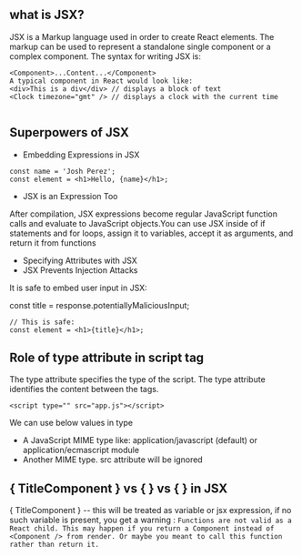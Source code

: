 ## what is JSX?

 JSX is a Markup language used in order to create React elements. 
 The markup can be used to represent a standalone single component or a complex component.
 The syntax for writing JSX is:
    
  ``` 
<Component>...Content...</Component>
A typical component in React would look like:
<div>This is a div</div> // displays a block of text
<Clock timezone="gmt" /> // displays a clock with the current time
        
 ```

##  Superpowers of JSX
    
* Embedding Expressions in JSX
```
const name = 'Josh Perez';
const element = <h1>Hello, {name}</h1>;
```
        
* JSX is an Expression Too
      
After compilation, JSX expressions become regular JavaScript function calls and evaluate to   JavaScript objects.You can use JSX inside of if statements and for loops, assign it to variables, accept it as arguments, and return it from functions

* Specifying Attributes with JSX
* JSX Prevents Injection Attacks

It is safe to embed user input in JSX:

const title = response.potentiallyMaliciousInput;
```
// This is safe:
const element = <h1>{title}</h1>;
```


      
 ##  Role of type  attribute in script tag
 
 The type attribute specifies the type of the script.
 The type attribute identifies the content between the <script> and </script> tags.
 ```
 <script type="" src="app.js"></script>
 ```     
 We can use below values in type
 + A JavaScript MIME type like: application/javascript (default) or application/ecmascript
  module
 + Another MIME type. src attribute will be ignored


 ##  { TitleComponent } vs { <TitleComponent /> } vs { <TitleComponent> </TitleComponent> } in JSX

  { TitleComponent } -- this will be treated as variable or jsx expression, if no such variable is present,  you get a warning : 
  ```Functions are not valid as a React child. This may happen if you return a Component instead of <Component /> from render. Or maybe you meant to call this function rather than return it.```
  
  


  
  





 
   




